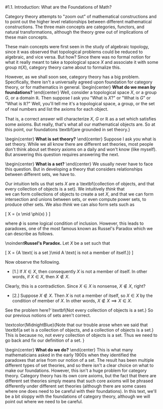 <style>
.md-content {
    max-width: 80em;
}
</style>
#1.1. Introduction: What are the Foundations of Math?

Category theory attempts to "zoom out" of mathematical constructions
and to point out the higher level relationships between different mathematical
constructions. The three main concepts are categories, functors, and
natural transformations, although the theory grew out of
implications of these main concepts. 


These main concepts were first seen in the study of algebraic
topology, since 
it was observed that topological problems could be reduced to
algebraic, and vice versa. But how? Since there was no formal
notion for what it really meant to take a topological space $X$
and associate it with some group $\pi(X)$, 
category theory came about to formalize this. 

However, as we shall soon see, category theory has a big problem. 
Specifically, there isn't a universally agreed upon foundation for
category theory, or for mathematics in general. 
\begin{center}
**What do we mean by foundations?**
\end{center}    Well, consider a topological space $X$, or a group $G$, or a
domain $\mathbb{R}$. Then suppose I ask you
"What is $X$?" or "What is $G$" or "What is $\mathbb{R}$?" 
Well, you'll tell me it's a topological space, a
group, or the set of real numbers and
list the axioms for each object. 

That is, a correct answer will characterize $X$, $G$ or $\mathbb{R}$ as a
set which satisfies 
some axioms. But really, that's what all our mathematical objects
are. So at this point, our foundations \textbf{are grounded in set
theory.}

\\begin{center}
**What is set theory?**
\end{center}   Suppose I ask you what is set theory. While we all know there are 
different set theories, most people don't think about set theory axioms on a daily 
and won't know (like myself). But answering
this question requires answering the next. 

\\begin{center}
**What is a set?**
\end{center}   We usually never have to face this question. But in developing a
theory that considers relationships between different sets, we
have to. 

Our intuition tells us that sets $X$ are a \textbf{collection of
objects, and that every collection of objects is a set}. We
intuitively *think* that  
we can form collections of objects to create a set $X$, and that
we can form 
intersection and unions between sets, or even compute power
sets, to produce other sets. We also *think* we can also form sets such as 

\[
X = \{x \mid \phi(x) \}
\]

where $\phi$ is some logical condition of inclusion. However, this
leads to paradoxes, one of the most famous known as Russel's
Paradox which we can describe as follows. 

\noindent**Russel's Paradox.**
Let $X$ be a set such that 

\[
X = \{A \text{ is a set }\mid A \text{ is not a member of itself.}\}
\]


Now observe the following. 

* [1.] If $X \in X$, then consequently $X$ is not a member
of itself. In other words, if $X \in X$, then $X \not\in X$.

Clearly, this is a contradiction. Since $X \in X$ is nonsense,
$X \not\in X$, right? 



* [2.] Suppose $X \not\in X$. Then $X$ is not a member of
itself, so $X \in X$ by the condition of member of $X$. In
other words, $X \not\in X \implies X \in X$.



See the problem here? \textbf{Not every collection of objects is a
set.} So our previous notions of sets aren't correct.

\textcolor{MidnightBlue}{Note that our trouble arose when we said
that \textbf{a set is a collection of objects, and a collection of
objects is a set.} 
This is because no, not every collection of objects is a set.
Thus we need to go back and fix our definition of a set.
}

\\begin{center}
**What do we do?**
\end{center}   This is what many mathematicians asked in the early 1900s
when they identified the paradoxes that arise from our notion of
a set. The result has been multiple different types of set theories, 
and so there isn't a clear 
choice on what to make our foundations. However, this isn't a huge problem 
for category theory. Category theory 
has its own core axioms, but the fact that there are different set theories 
simply means that such core axioms will be phrased differently under different 
set theories (although there are some cases where 
one does need to be careful with their foundations).
In this text, we'll be a bit sloppy with the foundations of category theory, 
although  we will point out where we need to be careful.





<script src="../../mathjax_helper.js"></script>